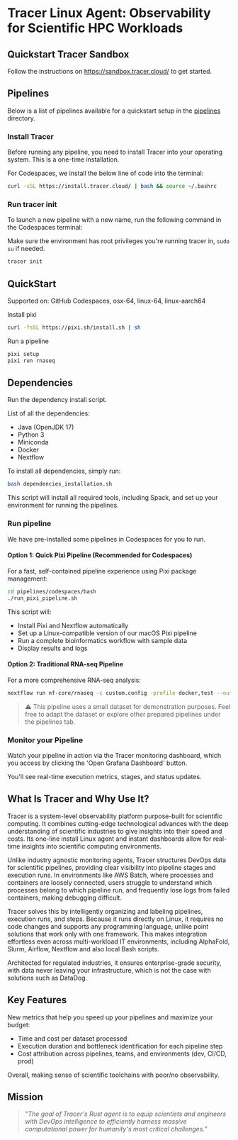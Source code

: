 # Tracer Linux Agent: Observability for Scientific HPC Workloads

## Quickstart Tracer Sandbox

Follow the instructions on https://sandbox.tracer.cloud/ to get started.

## Pipelines

Below is a list of pipelines available for a quickstart setup in the [pipelines](./pipelines/) directory.

### Install Tracer

Before running any pipeline, you need to install Tracer into your operating system. This is a one-time installation.

For Codespaces, we install the below line of code into the terminal:

```bash
curl -sSL https://install.tracer.cloud/ | bash && source ~/.bashrc
```

### Run tracer init

To launch a new pipeline with a new name, run the following command in the Codespaces terminal:

Make sure the environment has root privileges you're running tracer in, `sudo su` if needed.

```bash
tracer init
```

## QuickStart

Supported on: GitHub Codespaces, osx-64, linux-64, linux-aarch64

Install pixi

```bash
curl -fsSL https://pixi.sh/install.sh | sh
```

Run a pipeline

```bash
pixi setup
pixi run rnaseq
```

## Dependencies

Run the dependency install script.

List of all the dependencies:

- Java (OpenJDK 17)
- Python 3
- Miniconda
- Docker
- Nextflow

To install all dependencies, simply run:

```bash
bash dependencies_installation.sh
```

This script will install all required tools, including Spack, and set up your environment for running the pipelines.

### Run pipeline

We have pre-installed some pipelines in Codespaces for you to run.

#### Option 1: Quick Pixi Pipeline (Recommended for Codespaces)

For a fast, self-contained pipeline experience using Pixi package management:

```bash
cd pipelines/codespaces/bash
./run_pixi_pipeline.sh
```

This script will:

- Install Pixi and Nextflow automatically
- Set up a Linux-compatible version of our macOS Pixi pipeline
- Run a complete bioinformatics workflow with sample data
- Display results and logs

#### Option 2: Traditional RNA-seq Pipeline

For a more comprehensive RNA-seq analysis:

```bash
nextflow run nf-core/rnaseq -c custom.config -profile docker,test --outdir results -resume
```

> ⚠️ This pipeline uses a small dataset for demonstration purposes. Feel free to adapt the dataset or explore other prepared pipelines under the pipelines tab.

### Monitor your Pipeline

Watch your pipeline in action via the Tracer monitoring dashboard, which you access by clicking the 'Open Grafana Dashboard' button.

You'll see real-time execution metrics, stages, and status updates.

## What Is Tracer and Why Use It?

Tracer is a system-level observability platform purpose-built for scientific computing. It combines cutting-edge technological advances with the deep understanding of scientific industries to give insights into their speed and costs. Its one-line install Linux agent and instant dashboards allow for real-time insights into scientific computing environments.

Unlike industry agnostic monitoring agents, Tracer structures DevOps data for scientific pipelines, providing clear visibility into pipeline stages and execution runs. In environments like AWS Batch, where processes and containers are loosely connected, users struggle to understand which processes belong to which pipeline run, and frequently lose logs from failed containers, making debugging difficult.

Tracer solves this by intelligently organizing and labeling pipelines, execution runs, and steps. Because it runs directly on Linux, it requires no code changes and supports any programming language, unlike point solutions that work only with one framework. This makes integration effortless even across multi-workload IT environments, including AlphaFold, Slurm, Airflow, Nextflow and also local Bash scripts.

Architected for regulated industries, it ensures enterprise-grade security, with data never leaving your infrastructure, which is not the case with solutions such as DataDog.

## Key Features

New metrics that help you speed up your pipelines and maximize your budget:

- Time and cost per dataset processed
- Execution duration and bottleneck identification for each pipeline step
- Cost attribution across pipelines, teams, and environments (dev, CI/CD, prod)

Overall, making sense of scientific toolchains with poor/no observability.

## Mission

> "_The goal of Tracer's Rust agent is to equip scientists and engineers with DevOps intelligence to efficiently harness massive computational power for humanity's most critical challenges._"
